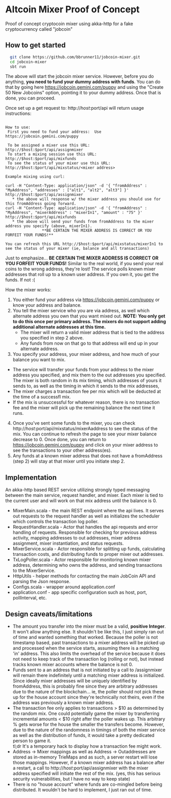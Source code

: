 # Altcoin Mixer Proof of Concept
Proof of concept cryptocoin mixer using akka-http for a fake cryptocurrency called "jobcoin"


## How to get started

```bash
  git clone https://github.com/bbrunner11/jobcoin-mixer.git
  cd jobcoin-mixer
  sbt run
```
The above will start the jobcoin mixer service.  However, before you do anything, **you need to fund your dummy address with funds**.  You can do that by going here https://jobcoin.gemini.com/puppy and using the "Create 50 New Jobcoins" option, pointing it to your dummy address.  Once that is done, you can proceed.

Once set up a get request to: http://$host:$port/api will return usage instructions:
```All mixers are operational.

How to use:
 First you need to fund your address:  Use https://jobcoin.gemini.com/puppy

 To be assigned a mixer use this URL: http://$host:$port/api/assignmixer
 To start a mixing session use this URL: http://$host:$port/api/mixfunds
 To see the status of your mixer use this URL: http://$host:$port/api/mixstatus/<mixer address>

Example mixing using curl:

curl -H "Content-Type: application/json" -d '{ "fromAddress" : "MyAddress", "addresses" : ["alt1", "alt2", "alt3"] }' http://$host:$port/api/assignmixer
   * the above will response w/ the mixer address you should use for this fromAddress going forward.
curl -H "Content-Type: application/json" -d '{ "fromAddress" : "MyAddress", "mixerAddress" : "mixerIn1", "amount" : "75" }' http://$host:$port/api/mixfunds
   * the above will send your funds from fromAddress to the mixer address you specify (above, mixerIn1).
                **BE CERTAIN THE MIXER ADDRESS IS CORRECT OR YOU FORFEIT YOUR FUNDS!**

You can refresh this URL http://$host:$port/api/mixstatus/mixerIn1 to see the status of your mixer (ie, balance and all transactions)
```
Just to emphasize... **BE CERTAIN THE MIXER ADDRESS IS CORRECT OR YOU FORFEIT YOUR FUNDS!**
Similar to the real world, if you send your real coins to the wrong address, they're lost!
The service polls known mixer addresses that roll up to a known user address.  If you own it, you get the funds.  If not :(

How the mixer works:
1. You either fund your address via https://jobcoin.gemini.com/puppy or know your address and balance.
2. You tell the mixer service who you are via address, as well which alternate address you own that you want mixed out.  **NOTE: You only get to do this once per primary address.  The mixers do not support adding additional alternate addresses at this time.**
   * The mixer will return a valid mixer address that is tied to the address you specified in step 2 above.
   * Any funds from now on that go to that address will end up in your alternate address.
3.  You specify your address, your mixer address, and how much of your balance you want to mix.
   * The service will transfer your funds from your address to the mixer address you specified, and mix them to the out addresses you specified.  The mixer is both random in its mix timing, which addresses of yours it sends to, as well as the timing in which it sends to the mix addresses,
   * The mixer charges a transaction fee per mix which will be deducted at the time of a successfl mix.
   * If the mix is unsuccessful for whatever reason, there is no transaction fee and the mixer will pick up the remaining balance the next time it runs.
4.  Once you've sent some funds to the mixer, you can check http://$host:$port/api/mixstatus/mixerAaddress to see the status of the mix.  You can continue to refresh the page to see your mixer balance decrease to 0.  Once done, you can return to https://jobcoin.gemini.com/puppy and click on your mixer address to see the transactions to your other address(es).
5.  Any funds at a known mixer address that does not have a fromAddress (step 2) will stay at that mixer until you initiate step 2.
## Implementation
An akka-http based REST service utilizing strongly typed messaging between the main service, request handler, and mixer.  Each mixer is tied to the current user and will work on that mix address until the balance is 0.

* MixerMain.scala - the main REST endpoint where the api lives.  It serves out requests to the request handler as well as initializes the scheduler which controls the transaction log poller.
* RequestHandler.scala - Actor that handles the api requests and error handling of requests.  Responsible for checking for previous address activity, mapping addresses to out addresses, mixer address assignment, mixer instantiation, and status requests.   
* MixerService.scala - Actor responsible for splitting up funds, calculating transaction costs, and distributing funds to proper mixer out addresses.
* TxLogPoller.scala - Actor responsible for monitoring known mixer address, determining who owns the address, and sending transactions to the MixerService.
* HttpUtils - helper methods for contacting the main JobCoin API and parsing the Json response.
* Configs.scala - wrapper around application.conf
* application.conf - app specific configuration such as host, port, pollInterval, etc.


## Design caveats/limitations
* The amount you transfer into the mixer must be a valid, **positive Integer**.  It won't allow anything else. It shouldn't be like this, I just simply ran out of time and wanted something that worked.  Because the poller is not timestamp based, past transactions to a mixer address will be picked up and processed when the service starts, assuming there is a matching 'in' address.  This also limits the overhead of the service because it does not need to keep track of the transaction log (rolling or not), but instead tracks known mixer accounts where the balance is not 0.
* Funds sent to a an address that is not initiated by a call to /assignmixer will remain there indefinitely until a matching mixer address is initialized.  Since ideally mixer addresses will be uniquely identified by fromAddress, this is probably fine since they are arbitrary addresses due to the nature of the blockchain... ie, the poller should not pick these up for the house account since they're technically not theirs, even if the address was previously a known mixer address.  
* The transaction fee only applies to transactions > $10 as determined by the random mix.  One could potentially game the mixer by transferring incremental amounts < $10 right after the poller wakes up.  This arbitrary % gets worse for the house the smaller the transfers become.  However, due to the nature of the randomness in timings of both the mixer service as well as the distribution of funds, it would take a pretty dedicated person to game it.  
  tl;dr It's a temporary hack to display how a transaction fee might work.
* Address -> Mixer mappings as well as Address -> Outaddresses are stored as in-memory TrieMaps and as such, a server restart will lose those mappings.  However, if a known mixer address has a balance after a restart, a call to http://$host:$port/api/assignmixer with the mixer address specified will initiate the rest of the mix.  (yes, this has serious security vulnerabilities, but I have no way to keep state)
* There is no "house account" where funds are co-mingled before being distributed.  It wouldn't be hard to implement, I just ran out of time.
